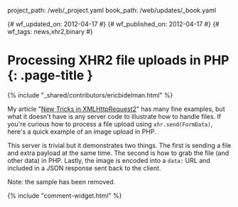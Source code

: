 project_path: /web/_project.yaml
book_path: /web/updates/_book.yaml

{# wf_updated_on: 2012-04-17 #}
{# wf_published_on: 2012-04-17 #}
{# wf_tags: news,xhr2,binary #}

# Processing XHR2 file uploads in PHP {: .page-title }

{% include "_shared/contributors/ericbidelman.html" %}


My article "[New Tricks in XMLHttpRequest2](http://www.html5rocks.com/tutorials/file/xhr2/)" has many fine examples, but what it doesn't have is any server code to illustrate how to handle files. If you're curious how to process a file upload using `xhr.send(FormData)`, here's a quick example of an image upload in PHP.

This server is trivial but it demonstrates two things. The first is sending a file and extra payload at the same time. The second is how to grab the file (and other data) in PHP. Lastly, the image is encoded into a `data:` URL and included in a JSON response sent back to the client.

Note: the sample has been removed.


{% include "comment-widget.html" %}
